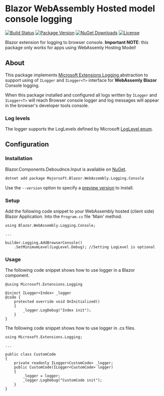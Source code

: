 Blazor WebAssembly Hosted model console logging
============
[![Build Status](https://dev.azure.com/major-soft/GitHub/_apis/build/status/blazor-components/blazor-components-build-check)](https://dev.azure.com/major-soft/GitHub/_build/latest?definitionId=6)
[![Package Version](https://img.shields.io/nuget/v/Majorsoft.Blazor.WebAssembly.Logging.Console?label=Latest%20Version)](https://www.nuget.org/packages/Majorsoft.Blazor.WebAssembly.Logging.Console/)
[![NuGet Downloads](https://img.shields.io/nuget/dt/Majorsoft.Blazor.WebAssembly.Logging.Console?label=Downloads)](https://www.nuget.org/packages/Majorsoft.Blazor.WebAssembly.Logging.Console/)
[![License](https://img.shields.io/badge/License-MIT-green.svg)](https://github.com/majorimi/blazor-components/blob/master/LICENSE)

Blazor extension for logging to browser console. **Important NOTE**: this package only works for apps using WebAssemly Hosting Model!

## About

This package implements [Microsoft Extensions Logging ](https://github.com/dotnet/extensions/tree/master/src/Logging) abstraction to 
support using of `ILogger` and `ILogger<T>` interface for **WebAssemly Blazor** Console logging.

When this package installed and configured all logs written by `ILogger` and `ILogger<T>` will reach
Browser console logger and log messages will appear in the browser's developer tools console.

### Log levels

The logger supports the LogLevels defined by Microsoft [LogLevel enum](https://docs.microsoft.com/en-us/dotnet/api/microsoft.extensions.logging.loglevel?view=dotnet-plat-ext-3.1&viewFallbackFrom=netcore-3.1).

## Configuration

### Installation

Blazor.Components.Deboudnce.Input is available on [NuGet](https://www.nuget.org/packages/Majorsoft.Blazor.WebAssembly.Logging.Console/). 

```sh
dotnet add package Majorsoft.Blazor.WebAssembly.Logging.Console
```
Use the `--version` option to specify a [preview version](https://www.nuget.org/packages/Majorsoft.Blazor.WebAssembly.Logging.Console/absoluteLatest) to install.

### Setup

Add the following code snippet to your WebAssembly hosted (client side) Blazor Application. 
Into the `Program.cs` file 'Main' method.
```
using Blazor.WebAssembly.Logging.Console;

...

builder.Logging.AddBrowserConsole()
	.SetMinimumLevel(LogLevel.Debug); //Setting LogLevel is optional
```


### Usage

The following code snippet shows how to use logger in a Blazor component.
```
@using Microsoft.Extensions.Logging

@inject ILogger<Index> _logger
@code {
	protected override void OnInitialized()
	{
		_logger.LogDebug("Index init");
	}
}
```


The following code snippet shows how to use logger in .cs files.
```
using Microsoft.Extensions.Logging;

...

public class CustomCode
{
	private readonly ILogger<CustomCode> _logger;
	public CustomCode(ILogger<CustomCode> logger)
	{
		_logger = logger;
		_logger.LogDebug("CustomCode init");
	}
}
```
